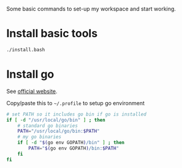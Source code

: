 Some basic commands to set-up my workspace and start working.

# Install basic tools

```bash
./install.bash
```

# Install go

See [official website](https://golang.org/).

Copy/paste this to `~/.profile` to setup go environment
```bash
# set PATH so it includes go bin if go is installed
if [ -d "/usr/local/go/bin" ] ; then
    # standard go binaries
    PATH="/usr/local/go/bin:$PATH"
    # my go binaries
    if [ -d "$(go env GOPATH)/bin" ] ; then
        PATH="$(go env GOPATH)/bin:$PATH"
    fi
fi
```